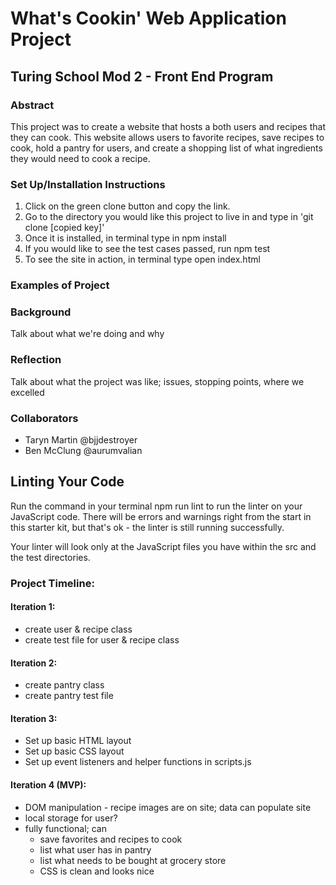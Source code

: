# What's Cookin' Web Application Project
## Turing School Mod 2 - Front End Program

### Abstract
This project was to create a website that hosts a both users and recipes that they can cook. This website allows users to favorite recipes, save recipes to cook, hold a pantry for users, and create a shopping list of what ingredients they would need to cook a recipe.

### Set Up/Installation Instructions
1. Click on the green clone button and copy the link.
2. Go to the directory you would like this project to live in and type in 'git clone [copied key]'
3. Once it is installed, in terminal type in npm install
4. If you would like to see the test cases passed, run npm test
5. To see the site in action, in terminal type open index.html

### Examples of Project

### Background
Talk about what we're doing and why

### Reflection
Talk about what the project was like; issues, stopping points, where we excelled

### Collaborators
- Taryn Martin @bjjdestroyer
- Ben McClung @aurumvalian

## Linting Your Code 

Run the command in your terminal npm run lint to run the linter on your JavaScript code. There will be errors and warnings right from the start in this starter kit, but that's ok - the linter is still running successfully.

Your linter will look only at the JavaScript files you have within the src and the test directories.

### Project Timeline:

#### Iteration 1:
- create user & recipe class
- create test file for user & recipe class

#### Iteration 2:
- create pantry class
- create pantry test file

#### Iteration 3:
- Set up basic HTML layout
- Set up basic CSS layout
- Set up event listeners and helper functions in scripts.js

#### Iteration 4 (MVP):
- DOM manipulation - recipe images are on site; data can populate site
- local storage for user?
- fully functional; can
	- save favorites and recipes to cook
	- list what user has in pantry
	- list what needs to be bought at grocery store
	- CSS is clean and looks nice